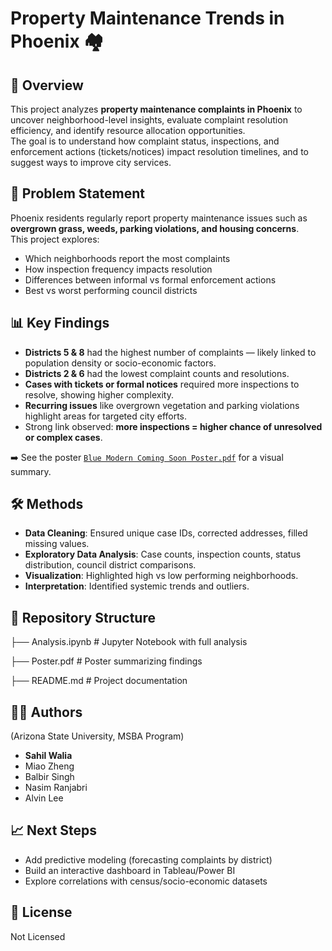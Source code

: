 # Property Maintenance Trends in Phoenix 🏘️

## 📌 Overview
This project analyzes **property maintenance complaints in Phoenix** to uncover neighborhood-level insights, evaluate complaint resolution efficiency, and identify resource allocation opportunities.  
The goal is to understand how complaint status, inspections, and enforcement actions (tickets/notices) impact resolution timelines, and to suggest ways to improve city services.

## 🎯 Problem Statement
Phoenix residents regularly report property maintenance issues such as **overgrown grass, weeds, parking violations, and housing concerns**.  
This project explores:
- Which neighborhoods report the most complaints
- How inspection frequency impacts resolution
- Differences between informal vs formal enforcement actions
- Best vs worst performing council districts

## 📊 Key Findings
- **Districts 5 & 8** had the highest number of complaints — likely linked to population density or socio-economic factors.  
- **Districts 2 & 6** had the lowest complaint counts and resolutions.  
- **Cases with tickets or formal notices** required more inspections to resolve, showing higher complexity.  
- **Recurring issues** like overgrown vegetation and parking violations highlight areas for targeted city efforts.  
- Strong link observed: **more inspections = higher chance of unresolved or complex cases**.  

➡️ See the poster [`Blue Modern Coming Soon Poster.pdf`](./Blue%20Modern%20Coming%20Soon%20Poster.pdf) for a visual summary.

## 🛠️ Methods
- **Data Cleaning**: Ensured unique case IDs, corrected addresses, filled missing values.  
- **Exploratory Data Analysis**: Case counts, inspection counts, status distribution, council district comparisons.  
- **Visualization**: Highlighted high vs low performing neighborhoods.  
- **Interpretation**: Identified systemic trends and outliers.  

## 📂 Repository Structure
├── Analysis.ipynb          # Jupyter Notebook with full analysis

├── Poster.pdf              # Poster summarizing findings

├── README.md               # Project documentation

## 👩‍💻 Authors
(Arizona State University, MSBA Program)
- **Sahil Walia**   
- Miao Zheng  
- Balbir Singh  
- Nasim Ranjabri  
- Alvin Lee  

## 📈 Next Steps
- Add predictive modeling (forecasting complaints by district)  
- Build an interactive dashboard in Tableau/Power BI  
- Explore correlations with census/socio-economic datasets  

## 📜 License
Not Licensed
